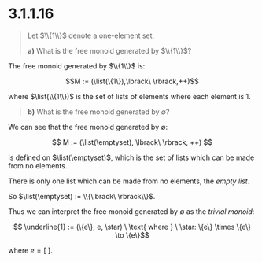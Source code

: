 # 3.1.1.16 

> Let $\\{1\\}$ denote a one-element set.
> 
> **a)** What is the free monoid generated by $\\{1\\}$?

The free monoid generated by $\\{1\\}$ is:

$$M := (\list(\{1\}),\lbrack\ \rbrack,++)$$

where $\list(\\{1\\})$ is the set of lists of elements where each element is
$1$.

> **b)** What is the free monoid generated by $\emptyset$?

We can see that the free monoid generated by $\emptyset$:

$$ M := (\list(\emptyset), \lbrack\ \rbrack, ++) $$

is defined on $\list(\emptyset)$, which is the set of lists which can be made
from no elements.

There is only one list which can be made from no elements, the _empty list_.

So $\list(\emptyset) := \\{\lbrack\ \rbrack\\}$.

Thus we can interpret the free monoid generated by $\emptyset$ as the _trivial
monoid_:

$$ \underline{1} := (\{e\}, e, \star) \ \text{ where } \ \star: \{e\} \times \{e\} \to \{e\}$$

where $e = \lbrack\ \rbrack$.

